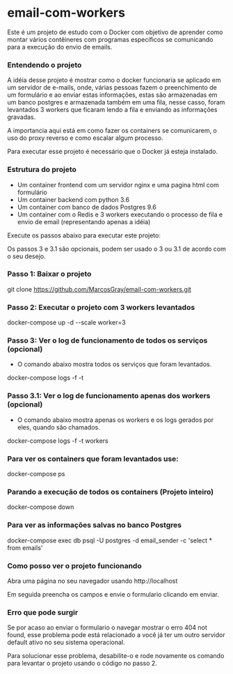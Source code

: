 # email-com-workers
Este é um projeto de estudo com o Docker com objetivo de aprender como montar vários contêineres com programas específicos se comunicando para a execução do envio de emails.

### Entendendo o projeto

A idéia desse projeto é mostrar como o docker funcionaria se aplicado em um servidor de e-mails, onde, várias pessoas fazem o preenchimento de um formulário e ao enviar estas informações, estas são armazenadas em um banco postgres e armazenada também em uma fila, nesse casso, foram levantados 3 workers que ficaram lendo a fila e enviando as informações gravadas.

A importancia aqui está em como fazer os containers se comunicarem, o uso do proxy reverso e como escalar algum processo.

Para executar esse projeto é necessário que o Docker já esteja instalado.

### Estrutura do projeto
- Um container frontend com um servidor nginx e uma pagina html com formulário
- Um container backend com python 3.6
- Um container com banco de dados Postgres 9.6
- Um container com o Redis e 3 workers executando o processo de fila e envio de email (representando apenas a idéia)

Execute os passos abaixo para executar este projeto:

Os passos 3 e 3.1 são opcionais, podem ser usado o 3 ou 3.1 de acordo com o seu desejo.

### Passo 1: Baixar o projeto
git clone https://github.com/MarcosGray/email-com-workers.git

### Passo 2: Executar o projeto com 3 workers levantados
docker-compose up -d --scale worker=3

### Passo 3: Ver o log de funcionamento de todos os serviços (opcional)
- O comando abaixo mostra todos os serviços que foram levantados.

docker-compose logs -f -t

### Passo 3.1: Ver o log de funcionamento apenas dos workers (opcional)
- O comando abaixo mostra apenas os workers e os logs gerados por eles, quando são chamados.

docker-compose logs -f -t workers

### Para ver os containers que foram levantados use:
docker-compose ps

### Parando a execução de todos os containers (Projeto inteiro)
docker-compose down

### Para ver as informações salvas no banco Postgres
docker-compose exec db psql -U postgres -d email_sender -c 'select * from emails' 

### Como posso ver o projeto funcionando
Abra uma página no seu navegador usando http://localhost

Em seguida preencha os campos e envie o formulario clicando em enviar.

### Erro que pode surgir
Se por acaso ao enviar o formulario o navegar mostrar o erro 404 not found, esse problema pode está relacionado a você já ter um outro servidor default ativo no seu sistema operacional.

Para solucionar esse problema, desabilite-o e rode novamente os comando para levantar o projeto usando o código no passo 2.


